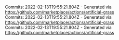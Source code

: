 Commits: 2022-02-13T19:55:21.804Z - Generated via https://github.com/marketplace/actions/artificial-grass
<br>
Commits: 2022-02-13T19:55:21.804Z - Generated via https://github.com/marketplace/actions/artificial-grass
<br>
Commits: 2022-02-13T19:55:21.804Z - Generated via https://github.com/marketplace/actions/artificial-grass
<br>
